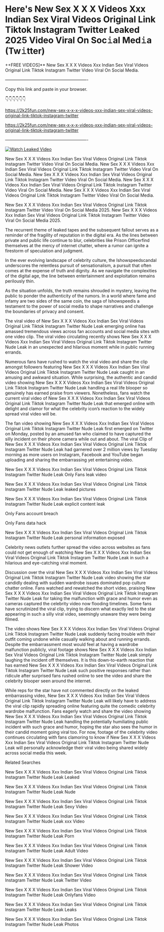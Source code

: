 # Here's New Sex X X X Videos Xxx Indian Sex Viral Videos Original Link Tiktok Instagram Twitter Leaked 2025 Video Viral On Soc𝚒al Med𝚒a (Tw𝚒tter)

++FREE VIDEOS]** New Sex X X X Videos Xxx Indian Sex Viral Videos Original Link Tiktok Instagram Twitter Video Viral On Social Media.

———————————————————-

Copy this link and paste in your browser.

👇👇👇👇👇👇

https://2k25fun.com/new-sex-x-x-x-videos-xxx-indian-sex-viral-videos-original-link-tiktok-instagram-twitter

https://2k25fun.com/new-sex-x-x-x-videos-xxx-indian-sex-viral-videos-original-link-tiktok-instagram-twitter

———————————————————-

[![Watch Leaked Video](https://miro.medium.com/v2/resize:fit:828/format:webp/1*cilzJN44JGOrTw9NJCrNHA.gif "Watch Leaked Video")](https://2k25fun.com/new-sex-x-x-x-videos-xxx-indian-sex-viral-videos-original-link-tiktok-instagram-twitter)

New Sex X X X Videos Xxx Indian Sex Viral Videos Original Link Tiktok Instagram Twitter Video Viral On Social Media. New Sex X X X Videos Xxx Indian Sex Viral Videos Original Link Tiktok Instagram Twitter Video Viral On Social Media. New Sex X X X Videos Xxx Indian Sex Viral Videos Original Link Tiktok Instagram Twitter Video Viral On Social Media. New Sex X X X Videos Xxx Indian Sex Viral Videos Original Link Tiktok Instagram Twitter Video Viral On Social Media. New Sex X X X Videos Xxx Indian Sex Viral Videos Original Link Tiktok Instagram Twitter Video Viral On Social Media.

New Sex X X X Videos Xxx Indian Sex Viral Videos Original Link Tiktok Instagram Twitter Video Viral On Social Media 2025. New Sex X X X Videos Xxx Indian Sex Viral Videos Original Link Tiktok Instagram Twitter Video Viral On Social Media 2025.

The recurrent theme of leaked tapes and the subsequent fallout serves as a reminder of the fragility of reputation in the digital era. As the lines between private and public life continue to blur, celebrities like Prison Officerfind themselves at the mercy of internet chatter, where a rumor can ignite a firestorm of speculation and judgment.

In the ever evolving landscape of celebrity culture, the Ishowspeedscandal underscores the relentless pursuit of sensationalism, a pursuit that often comes at the expense of truth and dignity. As we navigate the complexities of the digital age, the line between entertainment and exploitation remains perilously thin.

As the situation unfolds, the truth remains shrouded in mystery, leaving the public to ponder the authenticity of the rumors. In a world where fame and infamy are two sides of the same coin, the saga of Ishowspeedis a testament to the power of social media to shape narratives and challenge the boundaries of privacy and consent.

The viral video of New Sex X X X Videos Xxx Indian Sex Viral Videos Original Link Tiktok Instagram Twitter Nude Leak emerging online has amassed tremendous views across fan accounts and social media sites with one video clip. The viral video circulating recently shows New Sex X X X Videos Xxx Indian Sex Viral Videos Original Link Tiktok Instagram Twitter Nude Leak in an unexpected and hilarious moment while in public running errands.

Numerous fans have rushed to watch the viral video and share the clip amongst followers featuring New Sex X X X Videos Xxx Indian Sex Viral Videos Original Link Tiktok Instagram Twitter Nude Leak caught in an amusing and awkward situation. While surprising, the authentic and candid video showing New Sex X X X Videos Xxx Indian Sex Viral Videos Original Link Tiktok Instagram Twitter Nude Leak handling a real life blooper so genuinely has earned praise from viewers. Nonetheless, fans watch the current viral video of New Sex X X X Videos Xxx Indian Sex Viral Videos Original Link Tiktok Instagram Twitter Nude Leak that emerged online with delight and clamor for what the celebrity icon’s reaction to the widely spread viral video will be.

The fan video showing New Sex X X X Videos Xxx Indian Sex Viral Videos Original Link Tiktok Instagram Twitter Nude Leak first emerged on Twitter on Monday, posted by an amused fan who claimed to have captured the silly incident on their phone camera while out and about. The viral Clip of New Sex X X X Videos Xxx Indian Sex Viral Videos Original Link Tiktok Instagram Twitter Nude Leak had garnered over 2 million views by Tuesday morning as more users on Instagram, Facebook and YouTube began uploading and sharing the embarrassing yet entertaining video.

New Sex X X X Videos Xxx Indian Sex Viral Videos Original Link Tiktok Instagram Twitter Nude Leak Only Fans leak video

New Sex X X X Videos Xxx Indian Sex Viral Videos Original Link Tiktok Instagram Twitter Nude Leak leaked pictures

New Sex X X X Videos Xxx Indian Sex Viral Videos Original Link Tiktok Instagram Twitter Nude Leak explicit content leak

Only Fans account breach

Only Fans data hack

New Sex X X X Videos Xxx Indian Sex Viral Videos Original Link Tiktok Instagram Twitter Nude Leak personal information exposed

Celebrity news outlets further spread the video across websites as fans could not get enough of watching New Sex X X X Videos Xxx Indian Sex Viral Videos Original Link Tiktok Instagram Twitter Nude Leak in such a hilarious and eye-catching viral moment.

Discussion over the viral New Sex X X X Videos Xxx Indian Sex Viral Videos Original Link Tiktok Instagram Twitter Nude Leak video showing the star candidly dealing with sudden wardrobe issues dominated pop culture chatter online. Fans watched and rewatched the short video, praising New Sex X X X Videos Xxx Indian Sex Viral Videos Original Link Tiktok Instagram Twitter Nude Leak for taking the malfunction with grace and humor even as cameras captured the celebrity video now flooding timelines. Some fans have scrutinized the viral clip, trying to discern what exactly led to the star appearing in such a silly viral video, seemingly unaware they were being filmed.

The video shows New Sex X X X Videos Xxx Indian Sex Viral Videos Original Link Tiktok Instagram Twitter Nude Leak suddenly facing trouble with their outfit coming undone while casually walking about and running errands. Despite the embarrassment most would feel at having a wardrobe malfunction publicly, viral footage shows New Sex X X X Videos Xxx Indian Sex Viral Videos Original Link Tiktok Instagram Twitter Nude Leak simply laughing the incident off themselves. It is this down-to-earth reaction that has earned New Sex X X X Videos Xxx Indian Sex Viral Videos Original Link Tiktok Instagram Twitter Nude Leak such positive responses rather than ridicule after surprised fans rushed online to see the video and share the celebrity blooper seen around the internet.

While reps for the star have not commented directly on the leaked embarrassing video, New Sex X X X Videos Xxx Indian Sex Viral Videos Original Link Tiktok Instagram Twitter Nude Leak will likely have to address the viral clip rapidly spreading online featuring quite the comedic celebrity wardrobe malfunction. Fans eagerly watch and share the video showing New Sex X X X Videos Xxx Indian Sex Viral Videos Original Link Tiktok Instagram Twitter Nude Leak handling the potentially humiliating public incident with such grace and humor, hoping the star also sees the humor in their candid moment going viral too. For now, footage of the celebrity video continues circulating with fans clamoring to know if New Sex X X X Videos Xxx Indian Sex Viral Videos Original Link Tiktok Instagram Twitter Nude Leak will personally acknowledge their viral video being shared widely across social media this week.

Related Searches

New Sex X X X Videos Xxx Indian Sex Viral Videos Original Link Tiktok Instagram Twitter Nude Leak Leaked

New Sex X X X Videos Xxx Indian Sex Viral Videos Original Link Tiktok Instagram Twitter Nude Leak Nude

New Sex X X X Videos Xxx Indian Sex Viral Videos Original Link Tiktok Instagram Twitter Nude Leak Sexy Video

New Sex X X X Videos Xxx Indian Sex Viral Videos Original Link Tiktok Instagram Twitter Nude Leak xxx Video

New Sex X X X Videos Xxx Indian Sex Viral Videos Original Link Tiktok Instagram Twitter Nude Leak Porn

New Sex X X X Videos Xxx Indian Sex Viral Videos Original Link Tiktok Instagram Twitter Nude Leak Adult Video

New Sex X X X Videos Xxx Indian Sex Viral Videos Original Link Tiktok Instagram Twitter Nude Leak Shower Video

New Sex X X X Videos Xxx Indian Sex Viral Videos Original Link Tiktok Instagram Twitter Nude Leak Twitter Video

New Sex X X X Videos Xxx Indian Sex Viral Videos Original Link Tiktok Instagram Twitter Nude Leak Onlyfans Video

New Sex X X X Videos Xxx Indian Sex Viral Videos Original Link Tiktok Instagram Twitter Nude Leak Leaks

New Sex X X X Videos Xxx Indian Sex Viral Videos Original Link Tiktok Instagram Twitter Nude Leak Photos